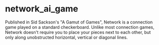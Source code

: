 # network_ai_game
Published in Sid Sackson's "A Gamut of Games", Network is a connection game played on a standard checkerboard. Unlike most connection games, Network doesn't require you to place your pieces next to each other, but only along unobstructed horizontal, vertical or diagonal lines.
